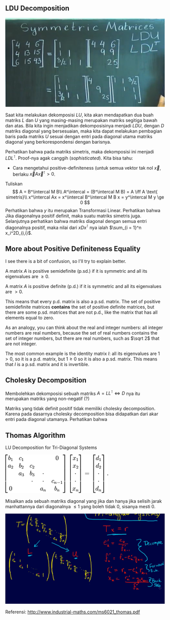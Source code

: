 ## LDU Decomposition

![image-20210314114620383](Kelas5.assets/image-20210314114620383.png)

Saat kita melakukan dekomposisi $LU$, kita akan mendapatkan dua buah matriks $L$ dan $U$ yang masing-masing merupakan matriks segitiga bawah dan atas. Bila kita ingin menjadikan dekomposisinya menjadi $LDU$, dengan $D$ matriks diagonal yang bersesuaian, maka kita dapat melakukan pembagian baris pada matriks $U$ sesuai dengan entri pada diagonal utama matriks diagonal yang berkorespondensi dengan barisnya.

Perhatikan bahwa pada matriks simetris, maka dekomposisi ini menjadi $LDL^\intercal$. Proof-nya agak canggih (*sophisticated*). Kita bisa tahu:

- Cara mengetahui positive-definiteness (untuk semua vektor tak nol $\vec{x}$, berlaku $\vec{x}A\vec{x}^\intercal > 0$.

Tuliskan
$$
A = B^\intercal M B\\
A^\intercal = (B^\intercal M B) = A \iff A \text{ simetris}\\
x^\intercal Ax  = x^\intercal B^\intercal M B x = y^\intercal M y \ge 0
$$
Perhatikan bahwa $y$ itu merupakan Transformasi Linear. Perhatikan bahwa Jika diagonalnya positif definit, maka suatu matriks simetris juga. Selanjutnya perhatikan bahwa matriks diagonal dengan semua entri diagonalnya positif, maka nilai dari $xDx^\intercal$ nya ialah $\sum_{i = 1}^n x_i^2D_{i,i}$.

## More about Positive Definiteness Equality

I see there is a bit of confusion, so I'll try to explain better.

A matrix $A$ is positive semidefinite (p.sd.) if it is symmetric and all its eigenvalues are $\ge 0$.

A matrix $A$ is positive definite (p.d.) if it is symmetric and all its eigenvalues are $>0$.

This means that every p.d. matrix is also a p.sd. matrix. The set of positive semidefinite matrices **contains** the set of positive definite matrices, but there are some p.sd. matrices that are not p.d., like the matrix that has all elements equal to zero.

As an analogy, you can think about the real and integer numbers: all integer numbers are real numbers, because the set of real numbers contains the set of integer numbers, but there are real numbers, such as $\sqrt 2$ that are not integer.

The most common example is the identity matrix $I$: all its eigenvalues are $1>0$, so it is a p.d. matrix, but $1\ge 0$ so it is also a p.sd. matrix. This means that $I$ is a p.sd. matrix and it is invertible.

## Cholesky Decomposition

Membolehkan dekomposisi sebuah matriks $A = LL^\intercal \iff D$ nya itu merupakan matriks yang non-negatif (?)

Matriks yang tidak definit positif tidak memiliki cholesky decomposition. Karena pada dasarnya cholesky decomposition bisa didapatkan dari akar entri pada diagonal utamanya. Perhatikan bahwa

 ## Thomas Algorithm

LU Decomposition for Tri-Diagonal Systems

![Tridiagonal matrix algorithm - TDMA (Thomas algorithm) -- CFD-Wiki, the  free CFD reference](Kelas5.assets/5b73418f4d5bd7154e369a6d6f4ae2fd.png)

Misalkan ada sebuah matriks diagonal yang jika dan hanya jika selisih jarak manhattannya dari diagonalnya $\le 1$ yang boleh tidak $0$, sisanya mesti $0$.

![image-20210314142136261](Kelas5.assets/image-20210314142136261.png)

Referensi: http://www.industrial-maths.com/ms6021_thomas.pdf

